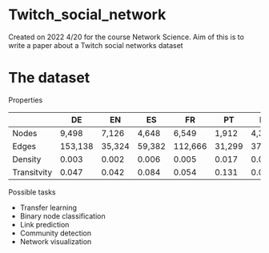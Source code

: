 # Twitch_social_network
Created on 2022 4/20 for the course Network Science. Aim of this is to write a paper about a Twitch social networks dataset




# The dataset

Properties


|             | DE     | EN     | ES     | FR      | PT     | RU     |
|-------------|--------|--------|--------|---------|--------|--------|
| Nodes       | 9,498  | 7,126  | 4,648  | 6,549   | 1,912  |  4,385 |
| Edges       | 153,138| 35,324 | 59,382 | 112,666 | 31,299 |  37,304|
| Density     | 0.003  | 0.002  | 0.006  | 0.005   | 0.017  |  0.004 |
| Transitvity | 0.047  | 0.042  | 0.084  | 0.054   | 0.131  |  0.049 |

Possible tasks

- Transfer learning
- Binary node classification
- Link prediction
- Community detection
- Network visualization
